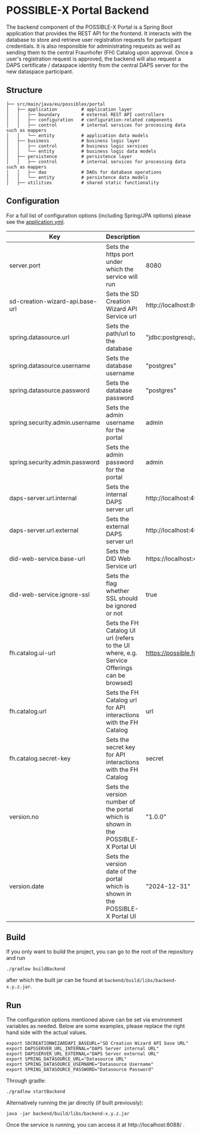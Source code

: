 # POSSIBLE-X Portal Backend

The backend component of the POSSIBLE-X Portal is a Spring Boot application that provides the REST API for the frontend.
It interacts with the database to store and retrieve user registration requests for participant credentials.
It is also responsible for administrating requests as well as sending them to the central Fraunhofer (FH) Catalog upon
approval. Once a user's registration request is approved, the backend will also request a DAPS certificate / dataspace
identity from the central DAPS server for the new dataspace participant.

## Structure

```
├── src/main/java/eu/possiblex/portal
│   ├── application         # application layer
│   │   ├── boundary        # external REST API controllers
│   │   ├── configuration   # configuration-related components
│   │   ├── control         # internal services for processing data such as mappers
│   │   └── entity          # application data models
│   ├── business            # business logic layer
│   │   ├── control         # business logic services
│   │   └── entity          # business logic data models
│   ├── persistence         # persistence layer
│   │   ├── control         # internal services for processing data such as mappers
│   │   ├── dao             # DAOs for database operations
│   │   └── entity          # persistence data models
│   ├── utilities           # shared static functionality
```

## Configuration

For a full list of configuration options (including Spring/JPA options) please see the
[application.yml](src/main/resources/application.yml).

| Key                             | Description                                                                                | Default                                           |
|---------------------------------|--------------------------------------------------------------------------------------------|---------------------------------------------------|
| server.port                     | Sets the https port under which the service will run                                       | 8080                                              |
| sd-creation-wizard-api.base-url | Sets the SD Creation Wizard API Service url                                                | http://localhost:8085                             |
| spring.datasource.url           | Sets the path/url to the database                                                          | "jdbc:postgresql://localhost:5432/possibleportal" |
| spring.datasource.username      | Sets the database username                                                                 | "postgres"                                        |
| spring.datasource.password      | Sets the database password                                                                 | "postgres"                                        |
| spring.security.admin.username  | Sets the admin username for the portal                                                     | admin                                             |
| spring.security.admin.password  | Sets the admin password for the portal                                                     | admin                                             |
| daps-server.url.internal        | Sets the internal DAPS server url                                                          | http://localhost:4567                             |
| daps-server.url.external        | Sets the external DAPS server url                                                          | http://localhost:4567                             |
| did-web-service.base-url        | Sets the DID Web Service url                                                               | https://localhost:4443                            |
| did-web-service.ignore-ssl      | Sets the flag whether SSL should be ignored or not                                         | true                                              |
| fh.catalog.ui-url               | Sets the FH Catalog UI url (refers to the UI where, e.g. Service Offerings can be browsed) | https://possible.fokus.fraunhofer.de/             |
| fh.catalog.url                  | Sets the FH Catalog url for API interactions with the FH Catalog                           | url                                               |
| fh.catalog.secret-key           | Sets the secret key for API interactions with the FH Catalog                               | secret                                            |
| version.no                      | Sets the version number of the portal which is shown in the POSSIBLE-X Portal UI           | "1.0.0"                                           |
| version.date                    | Sets the version date of the portal which is shown in the POSSIBLE-X Portal UI             | "2024-12-31"                                      |

## Build

If you only want to build the project, you can go to the root of the repository and run

```
./gradlew buildBackend
```

after which the built jar can be found at `backend/build/libs/backend-x.y.z.jar`.

## Run

The configuration options mentioned above can be set via environment variables as needed.
Below are some examples, please replace the right hand side with the actual values.

```
export SDCREATIONWIZARDAPI_BASEURL="SD Creation Wizard API base URL"
export DAPSSERVER_URL_INTERNAL="DAPS Server internal URL"
export DAPSSERVER_URL_EXTERNAL="DAPS Server external URL"
export SPRING_DATASOURCE_URL="Datasource URL"
export SPRING_DATASOURCE_USERNAME="Datasource Username"
export SPRING_DATASOURCE_PASSWORD="Datasource Password"
```

Through gradle:

```
./gradlew startBackend
```

Alternatively running the jar directly (if built previously):

```
java -jar backend/build/libs/backend-x.y.z.jar
```

Once the service is running, you can access it at http://localhost:8088/ .